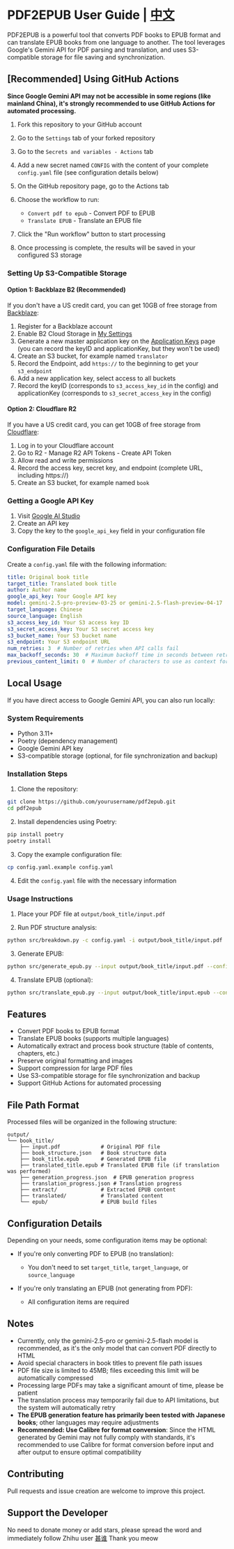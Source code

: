 # PDF2EPUB User Guide | [中文](README.md)

PDF2EPUB is a powerful tool that converts PDF books to EPUB format and can translate EPUB books from one language to another. The tool leverages Google's Gemini API for PDF parsing and translation, and uses S3-compatible storage for file saving and synchronization.

## [Recommended] Using GitHub Actions

**Since Google Gemini API may not be accessible in some regions (like mainland China), it's strongly recommended to use GitHub Actions for automated processing.**

1. Fork this repository to your GitHub account

2. Go to the `Settings` tab of your forked repository

3. Go to the `Secrets and variables - Actions` tab

4. Add a new secret named `CONFIG` with the content of your complete `config.yaml` file (see configuration details below)

5. On the GitHub repository page, go to the Actions tab

6. Choose the workflow to run:
   - `Convert pdf to epub` - Convert PDF to EPUB
   - `Translate EPUB` - Translate an EPUB file

7. Click the "Run workflow" button to start processing

8. Once processing is complete, the results will be saved in your configured S3 storage

### Setting Up S3-Compatible Storage

#### Option 1: Backblaze B2 (Recommended)

If you don't have a US credit card, you can get 10GB of free storage from [Backblaze](https://www.backblaze.com/):

1. Register for a Backblaze account
2. Enable B2 Cloud Storage in [My Settings](https://secure.backblaze.com/account_settings.htm)
3. Generate a new master application key on the [Application Keys](https://secure.backblaze.com/app_keys.htm) page (you can record the keyID and applicationKey, but they won't be used)
4. Create an S3 bucket, for example named `translator`
5. Record the Endpoint, add `https://` to the beginning to get your `s3_endpoint`
6. Add a new application key, select access to all buckets
7. Record the keyID (corresponds to `s3_access_key_id` in the config) and applicationKey (corresponds to `s3_secret_access_key` in the config)

#### Option 2: Cloudflare R2

If you have a US credit card, you can get 10GB of free storage from [Cloudflare](https://developers.cloudflare.com/r2/):

1. Log in to your Cloudflare account
2. Go to R2 - Manage R2 API Tokens - Create API Token
3. Allow read and write permissions
4. Record the access key, secret key, and endpoint (complete URL, including https://)
5. Create an S3 bucket, for example named `book`

### Getting a Google API Key

1. Visit [Google AI Studio](https://makersuite.google.com/app/apikey)
2. Create an API key
3. Copy the key to the `google_api_key` field in your configuration file

### Configuration File Details

Create a `config.yaml` file with the following information:

```yaml
title: Original book title
target_title: Translated book title
author: Author name
google_api_key: Your Google API key
model: gemini-2.5-pro-preview-03-25 or gemini-2.5-flash-preview-04-17
target_language: Chinese
source_language: English
s3_access_key_id: Your S3 access key ID
s3_secret_access_key: Your S3 secret access key
s3_bucket_name: Your S3 bucket name
s3_endpoint: Your S3 endpoint URL
num_retries: 3  # Number of retries when API calls fail
max_backoff_seconds: 30  # Maximum backoff time in seconds between retries
previous_content_limit: 0  # Number of characters to use as context for translation (0 means no context, can reduce token consumption)
```

## Local Usage

If you have direct access to Google Gemini API, you can also run locally:

### System Requirements

- Python 3.11+
- Poetry (dependency management)
- Google Gemini API key
- S3-compatible storage (optional, for file synchronization and backup)

### Installation Steps

1. Clone the repository:

```bash
git clone https://github.com/yourusername/pdf2epub.git
cd pdf2epub
```

2. Install dependencies using Poetry:

```bash
pip install poetry
poetry install
```

3. Copy the example configuration file:

```bash
cp config.yaml.example config.yaml
```

4. Edit the `config.yaml` file with the necessary information

### Usage Instructions

1. Place your PDF file at `output/book_title/input.pdf`

2. Run PDF structure analysis:

```bash
python src/breakdown.py -c config.yaml -i output/book_title/input.pdf
```

3. Generate EPUB:

```bash
python src/generate_epub.py --input output/book_title/input.pdf --config config.yaml
```

4. Translate EPUB (optional):

```bash
python src/translate_epub.py --input output/book_title/input.epub --config config.yaml
```

## Features

- Convert PDF books to EPUB format
- Translate EPUB books (supports multiple languages)
- Automatically extract and process book structure (table of contents, chapters, etc.)
- Preserve original formatting and images
- Support compression for large PDF files
- Use S3-compatible storage for file synchronization and backup
- Support GitHub Actions for automated processing

## File Path Format

Processed files will be organized in the following structure:

```
output/
└── book_title/
    ├── input.pdf             # Original PDF file
    ├── book_structure.json   # Book structure data
    ├── book_title.epub       # Generated EPUB file
    ├── translated_title.epub # Translated EPUB file (if translation was performed)
    ├── generation_progress.json  # EPUB generation progress
    ├── translation_progress.json # Translation progress
    ├── extract/              # Extracted EPUB content
    ├── translated/           # Translated content
    └── epub/                 # EPUB build files
```

## Configuration Details

Depending on your needs, some configuration items may be optional:

- If you're only converting PDF to EPUB (no translation):
  - You don't need to set `target_title`, `target_language`, or `source_language`
  
- If you're only translating an EPUB (not generating from PDF):
  - All configuration items are required

## Notes

- Currently, only the gemini-2.5-pro or gemini-2.5-flash model is recommended, as it's the only model that can convert PDF directly to HTML
- Avoid special characters in book titles to prevent file path issues
- PDF file size is limited to 45MB; files exceeding this limit will be automatically compressed
- Processing large PDFs may take a significant amount of time, please be patient
- The translation process may temporarily fail due to API limitations, but the system will automatically retry
- **The EPUB generation feature has primarily been tested with Japanese books**; other languages may require adjustments
- **Recommended: Use Calibre for format conversion**: Since the HTML generated by Gemini may not fully comply with standards, it's recommended to use Calibre for format conversion before input and after output to ensure optimal compatibility

## Contributing

Pull requests and issue creation are welcome to improve this project.

## Support the Developer

No need to donate money or add stars, please spread the word and immediately follow Zhihu user [甚谁](https://www.zhihu.com/people/sakuraayane_justice) Thank you meow
